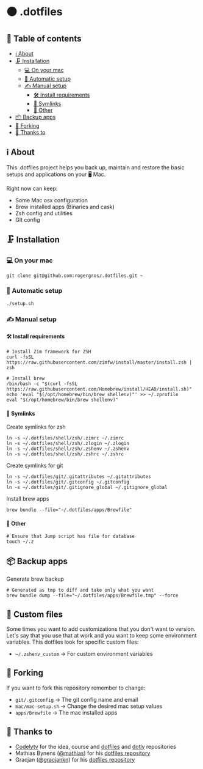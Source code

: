 # ⚫️ .dotfiles

## 📓 Table of contents

- [ℹ️ About](#ℹ%EF%B8%8F-about)
- [🗜 Installation](#-installation)
    * [💻 On your mac](#-on-your-mac)
    * [🤖 Automatic setup](#-automatic-setup)
    * [✍️ Manual setup](#%EF%B8%8F-manual-setup)
        + [🛠 Install requirements](#-install-requirements)
        + [🎯 Symlinks](#-symlinks)
        + [🔧 Other](#-other)
- [📦 Backup apps](#-backup-apps)
- [📎 Forking](#-forking)
- [💪 Thanks to](#-thanks-to)

## ℹ️ About

This .dotfiles project helps you back up, maintain and restore the basic setups and applications on your 🖥 Mac.

Right now can keep:
* Some Mac osx configuration
* Brew installed apps (Binaries and cask)
* Zsh config and utilities
* Git config

## 🗜 Installation

### 💻 On your mac
```shell
git clone git@github.com:rogergros/.dotfiles.git ~
```

### 🤖 Automatic setup
```shell
./setup.sh
```

### ✍️ Manual setup

#### 🛠 Install requirements
```shell
# Install Zim framework for ZSH
curl -fsSL https://raw.githubusercontent.com/zimfw/install/master/install.zsh | zsh

# Install brew
/bin/bash -c "$(curl -fsSL https://raw.githubusercontent.com/Homebrew/install/HEAD/install.sh)"
echo 'eval "$(/opt/homebrew/bin/brew shellenv)"' >> ~/.zprofile
eval "$(/opt/homebrew/bin/brew shellenv)"
```

#### 🎯 Symlinks
Create symlinks for zsh
```shell
ln -s ~/.dotfiles/shell/zsh/.zimrc ~/.zimrc
ln -s ~/.dotfiles/shell/zsh/.zlogin ~/.zlogin
ln -s ~/.dotfiles/shell/zsh/.zshenv ~/.zshenv
ln -s ~/.dotfiles/shell/zsh/.zshrc ~/.zshrc
```

Create symlinks for git
```shell
ln -s ~/.dotfiles/git/.gitattributes ~/.gitattributes
ln -s ~/.dotfiles/git/.gitconfig ~/.gitconfig
ln -s ~/.dotfiles/git/.gitignore_global ~/.gitignore_global
```

Install brew apps
```shell
brew bundle --file="~/.dotfiles/apps/Brewfile"
```

#### 🔧 Other
```shell
# Ensure that Jump script has file for database
touch ~/.z
```

## 📦 Backup apps

Generate brew backup
```shell
# Generated as tmp to diff and take only what you want
brew bundle dump --file="~/.dotfiles/apps/Brewfile.tmp" --force
```

## 🥸 Custom files

Some times you want to add customizations that you don't want to version.
Let's say that you use that at work and you want to keep some environment variables.
This dotfiles look for specific custom files:
* `~/.zshenv_custom` → For custom environment variables


## 📎 Forking

If you want to fork this repository remember to change:
* `git/.gitconfig` → The git config name and email
* `mac/mac-setup.sh` → Change the desired mac setup values
* `apps/Brewfile` → The mac installed apps

## 💪 Thanks to

* [Codelytv](https://codely.tv) for the idea, course and [dotfiles](https://github.com/CodelyTV/dotfiles) and [dotly](https://github.com/CodelyTV/dotly) repositories
* Mathias Bynens ([@mathias](https://twitter.com/mathias)) for his [dotfiles repository](https://github.com/mathiasbynens/dotfiles)
* Gracjan ([@gracjankn](https://twitter.com/gracjankn)) for his [dotfiles repository](https://github.com/gracjankn/dotfiles)


